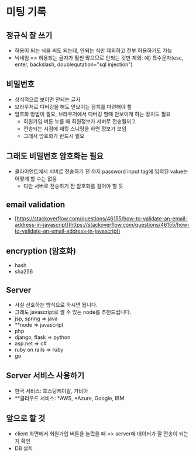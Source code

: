 # 미팅 기록

## 정규식 잘 쓰기

- 허용이 되는 식을 써도 되는데, 안되는 식만 제외하고 전부 허용하기도 가능
- 닉네임 => 허용되는 글자가 훨씬 많으므로 안되는 것만 제외: 예) 특수문자(esc, enter, backslash, doublequtation="sql injection")

## 비밀번호

- 상식적으로 보이면 안되는 글자
- 브라우저로 디버깅을 해도 안보이는 장치를 마련해야 함
- 암호화 방법이 필요, 브라우저에서 디버깅 할때 안보이게 하는 장치도 필요
  - 회원가입 버튼 누를 때 회원정보가 서버로 전송될꺼고
  - 전송되는 시점에 패킷 스니핑을 하면 정보가 보임
  - 그래서 암호화가 반드시 필요

## 그래도 비밀번호 암호화는 필요

- 클라이언트에서 서버로 전송하기 전 까지 password input tag에 입력된 value는 어떻게 할 수는 없음
  - 다만 서버로 전송하기 전 암호화를 걸어야 할 듯

## email validation

- [https://stackoverflow.com/questions/46155/how-to-validate-an-email-address-in-javascript](https://stackoverflow.com/questions/46155/how-to-validate-an-email-address-in-javascript)

## encryption (암호화)

- hash
- sha256

## Server

- 사실 선호하는 방식으로 하시면 됩니다.
- 그래도 javascript로 짤 수 있는 node를 추천드립니다.
- jsp, spring => java
- **node => javascript
- php
- django, flask => python
- asp.net => c#
- ruby on rails => ruby
- go

## Server 서비스 사용하기

- 한국 서비스: 호스팅케이알, 가비아
- **클라우드 서비스: *AWS, *Azure, Google, IBM

## 앞으로 할 것

- client 화면에서 회원가입 버튼을 눌렀을 때 => server에 데이터가 잘 전송이 되는지 확인
- DB 설치
